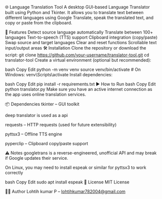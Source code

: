 🌐 Language Translation Tool
A desktop GUI-based Language Translator built using Python and Tkinter. It allows you to translate text between different languages using Google Translate, speak the translated text, and copy or paste from the clipboard.

🚀 Features
Detect source language automatically
Translate between 100+ languages
Text-to-speech (TTS) support
Clipboard integration (copy/paste)
Swap source and target languages
Clear and reset functions
Scrollable text input/output areas
🛠 Installation
Clone the repository or download the script:
git clone https://github.com/your-username/translator-tool.git
cd translator-tool
Create a virtual environment (optional but recommended):

bash
Copy
Edit
python -m venv venv
source venv/bin/activate  # On Windows: venv\Scripts\activate
Install dependencies:

bash
Copy
Edit
pip install -r requirements.txt
▶ How to Run
bash
Copy
Edit
python translator.py
Make sure you have an active internet connection as the app uses online translation services.

📦 Dependencies
tkinter – GUI toolkit

deep translator is used as a api

requests – HTTP requests (used for future extensibility)

pyttsx3 – Offline TTS engine

pyperclip – Clipboard copy/paste support

⚠ Notes
googletrans is a reverse-engineered, unofficial API and may break if Google updates their service.

On Linux, you may need to install espeak or similar for pyttsx3 to work correctly



bash
Copy
Edit
sudo apt install espeak
📄 License
MIT License



🙋‍♂ Author
Lohtih kumar P – lohtihkumar782004@gmail.com